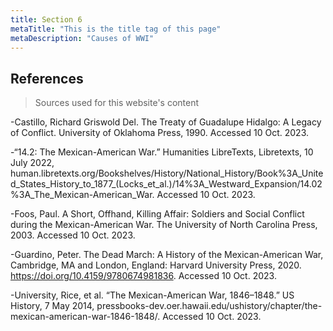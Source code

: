 ```yaml
---
title: Section 6
metaTitle: "This is the title tag of this page"
metaDescription: "Causes of WWI"
---
```

## References 


> Sources used for this website's content


-Castillo, Richard Griswold Del. The Treaty of Guadalupe Hidalgo: A Legacy of Conflict. University of Oklahoma Press, 1990. Accessed 10 Oct. 2023.

-“14.2: The Mexican-American War.” Humanities LibreTexts, Libretexts, 10 July 2022, human.libretexts.org/Bookshelves/History/National_History/Book%3A_United_States_History_to_1877_(Locks_et_al.)/14%3A_Westward_Expansion/14.02%3A_The_Mexican-American_War. Accessed 10 Oct. 2023.

-Foos, Paul. A Short, Offhand, Killing Affair: Soldiers and Social Conflict during the Mexican-American War. The University of North Carolina Press, 2003. Accessed 10 Oct. 2023.

-Guardino, Peter. The Dead March: A History of the Mexican-American War, Cambridge, MA and London, England: Harvard University Press, 2020. https://doi.org/10.4159/9780674981836. Accessed 10 Oct. 2023.

-University, Rice, et al. “The Mexican-American War, 1846–1848.” US History, 7 May 2014, pressbooks-dev.oer.hawaii.edu/ushistory/chapter/the-mexican-american-war-1846-1848/. Accessed 10 Oct. 2023.



